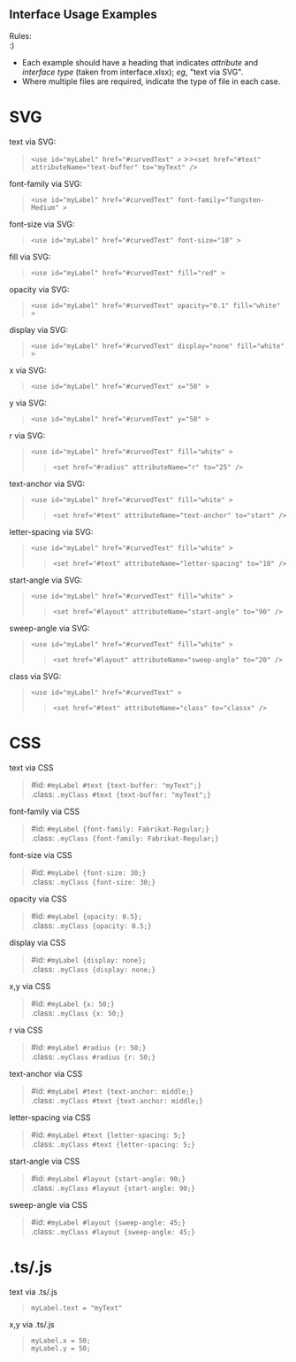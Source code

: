 Interface Usage Examples
-
Rules:\
 :)
* Each example should have a heading that indicates *attribute* and *interface type* (taken from interface.xlsx); *eg*, "text via SVG".
* Where multiple files are required, indicate the type of file in each case.


SVG
=
text via SVG:
   >`<use id="myLabel" href="#curvedText" >`
      >>`<set href="#text" attributeName="text-buffer" to="myText" />`

font-family via SVG:
   >`<use id="myLabel" href="#curvedText" font-family="Tungsten-Medium" >`

font-size via SVG:
   >`<use id="myLabel" href="#curvedText" font-size="10" >`

fill via SVG:
  >`<use id="myLabel" href="#curvedText" fill="red" >`

opacity via SVG:
  >`<use id="myLabel" href="#curvedText" opacity="0.1" fill="white" >`

display via SVG:
>`<use id="myLabel" href="#curvedText" display="none" fill="white" >`

x via SVG:
>`<use id="myLabel" href="#curvedText" x="50" >`

y via SVG:
>`<use id="myLabel" href="#curvedText" y="50" >`

r via SVG:
>`<use id="myLabel" href="#curvedText" fill="white" >`
>>`<set href="#radius" attributeName="r" to="25" />`

text-anchor via SVG:
>`<use id="myLabel" href="#curvedText" fill="white" >`
>>`<set href="#text" attributeName="text-anchor" to="start" />`

letter-spacing via SVG:
>`<use id="myLabel" href="#curvedText" fill="white" >`
>>`<set href="#text" attributeName="letter-spacing" to="10" />`

start-angle via SVG:
>`<use id="myLabel" href="#curvedText" fill="white" >`
>>`<set href="#layout" attributeName="start-angle" to="90" />`

sweep-angle via SVG:
>`<use id="myLabel" href="#curvedText" fill="white" >`
>>`<set href="#layout" attributeName="sweep-angle" to="20" />`

class via SVG:
>`<use id="myLabel" href="#curvedText" >`
>>`<set href="#text" attributeName="class" to="classx" />`

CSS
=
text via CSS
>#id:  `#myLabel #text {text-buffer: "myText";}`\
>.class: `.myClass #text {text-buffer: "myText";}`

font-family via CSS
>#id: `#myLabel {font-family: Fabrikat-Regular;}`\
>.class: `.myClass {font-family: Fabrikat-Regular;}`

font-size via CSS
>#id: `#myLabel {font-size: 30;}`\
>.class: `.myClass {font-size: 30;}`

opacity via CSS
>#id: `#myLabel {opacity: 0.5};`\
>.class: `.myClass {opacity: 0.5;}`

display via CSS
>#id: `#myLabel {display: none};`\
>.class: `.myClass {display: none;}`

x,y via CSS
>#id:  `#myLabel {x: 50;}`\
>.class: `.myClass {x: 50;}`

r via CSS
>#id:  `#myLabel #radius {r: 50;}`\
>.class: `.myClass #radius {r: 50;}`

text-anchor via CSS
>#id:  `#myLabel #text {text-anchor: middle;}`\
>.class: `.myClass #text {text-anchor: middle;}`

letter-spacing via CSS
>#id:  `#myLabel #text {letter-spacing: 5;}`\
>.class: `.myClass #text {letter-spacing: 5;}`

start-angle via CSS
>#id:  `#myLabel #layout {start-angle: 90;}`\
>.class: `.myClass #layout {start-angle: 90;}`

sweep-angle via CSS
>#id:  `#myLabel #layout {sweep-angle: 45;}`\
>.class: `.myClass #layout {sweep-angle: 45;}`



.ts/.js
=
text via .ts/.js
> `myLabel.text = "myText"`

x,y via .ts/.js
>`myLabel.x = 50;`\
>`myLabel.y = 50;`

